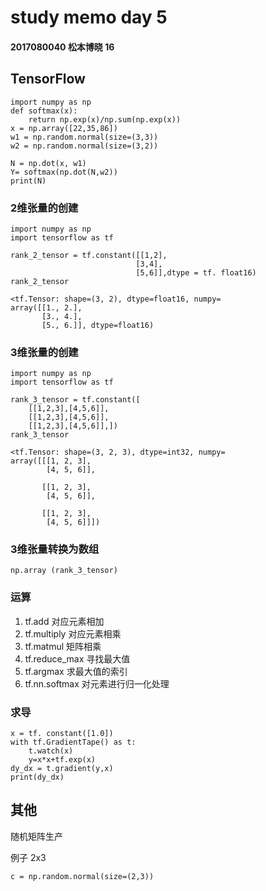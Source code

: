 # study memo day 5

#### 2017080040 松本博晓 16



## TensorFlow

```
import numpy as np
def softmax(x):
    return np.exp(x)/np.sum(np.exp(x))
x = np.array([22,35,86])
w1 = np.random.normal(size=(3,3))
w2 = np.random.normal(size=(3,2))

N = np.dot(x, w1)
Y= softmax(np.dot(N,w2))
print(N)
```



### 2维张量的创建

```
import numpy as np
import tensorflow as tf

rank_2_tensor = tf.constant([[1,2],
                            [3,4],
                            [5,6]],dtype = tf. float16)
rank_2_tensor
```

```
<tf.Tensor: shape=(3, 2), dtype=float16, numpy=
array([[1., 2.],
       [3., 4.],
       [5., 6.]], dtype=float16)
```

### 3维张量的创建

```
import numpy as np
import tensorflow as tf

rank_3_tensor = tf.constant([
    [[1,2,3],[4,5,6]],
    [[1,2,3],[4,5,6]],
    [[1,2,3],[4,5,6]],])
rank_3_tensor
```

```
<tf.Tensor: shape=(3, 2, 3), dtype=int32, numpy=
array([[[1, 2, 3],
        [4, 5, 6]],

       [[1, 2, 3],
        [4, 5, 6]],

       [[1, 2, 3],
        [4, 5, 6]]])
```

### 3维张量转换为数组

```
np.array (rank_3_tensor)
```

### 运算

1. tf.add 对应元素相加
2. tf.multiply 对应元素相乘
3. tf.matmul 矩阵相乘
4. tf.reduce_max 寻找最大值
5. tf.argmax 求最大值的索引
6. tf.nn.softmax 对元素进行归一化处理



### 求导 

```
x = tf. constant([1.0])
with tf.GradientTape() as t:
    t.watch(x)
    y=x*x+tf.exp(x)
dy_dx = t.gradient(y,x)
print(dy_dx)
```



## 其他

随机矩阵生产

例子 2x3

```
c = np.random.normal(size=(2,3))
```

